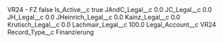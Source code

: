 <?xml version="1.0" encoding="UTF-8"?>
<CustomMetadata xmlns="http://soap.sforce.com/2006/04/metadata" xmlns:xsi="http://www.w3.org/2001/XMLSchema-instance" xmlns:xsd="http://www.w3.org/2001/XMLSchema">
    <label>VR24 - FZ</label>
    <protected>false</protected>
    <values>
        <field>Is_Active__c</field>
        <value xsi:type="xsd:boolean">true</value>
    </values>
    <values>
        <field>JAndC_Legal__c</field>
        <value xsi:type="xsd:double">0.0</value>
    </values>
    <values>
        <field>JC_Legal__c</field>
        <value xsi:type="xsd:double">0.0</value>
    </values>
    <values>
        <field>JH_Legal__c</field>
        <value xsi:type="xsd:double">0.0</value>
    </values>
    <values>
        <field>JHeinrich_Legal__c</field>
        <value xsi:type="xsd:double">0.0</value>
    </values>
    <values>
        <field>Kainz_Legal__c</field>
        <value xsi:type="xsd:double">0.0</value>
    </values>
    <values>
        <field>Krutisch_Legal__c</field>
        <value xsi:type="xsd:double">0.0</value>
    </values>
    <values>
        <field>Lachmair_Legal__c</field>
        <value xsi:type="xsd:double">100.0</value>
    </values>
    <values>
        <field>Legal_Account__c</field>
        <value xsi:type="xsd:string">VR24</value>
    </values>
    <values>
        <field>Record_Type__c</field>
        <value xsi:type="xsd:string">Finanzierung</value>
    </values>
</CustomMetadata>
